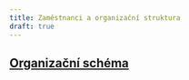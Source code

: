 ```yaml
---
title: Zaměstnanci a organizační struktura
draft: true
---
```


## [Organizační schéma](https://www.ochrance.cz/uploads-import/Kancelar/Schema_KVOP-2020.pdf)
